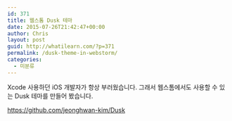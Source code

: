 ```yaml
---
id: 371
title: 웹스톰 Dusk 테마
date: 2015-07-26T21:42:47+00:00
author: Chris
layout: post
guid: http://whatilearn.com/?p=371
permalink: /dusk-theme-in-webstorm/
categories:
  - 미분류
---
```

Xcode 사용하던 iOS 개발자가 항상 부러웠습니다. 그래서 웹스톰에서도 사용할 수 있는 Dusk 테마를 만들어 봤습니다.

<a href="https://github.com/jeonghwan-kim/Dusk">https://github.com/jeonghwan-kim/Dusk</a>

&nbsp;